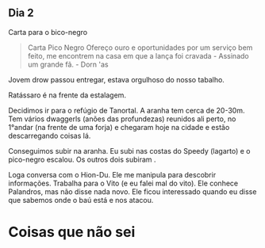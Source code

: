 ## Dia 2

Carta para o bico-negro
> Carta Pico Negro 
Ofereço ouro e oportunidades por um serviço bem feito, me encontrem na casa em que a lança foi cravada - Assinado um grande fã. 
\- Dorn 'as

Jovem drow passou entregar, estava orgulhoso do nosso tabalho.

Ratássaro é na frente da estalagem.

Decidimos ir para o refúgio de Tanortal. A aranha tem cerca de 20-30m. Tem vários dwaggerls (anões das profundezas) reunidos ali perto, no 1°andar (na frente de uma forja) e chegaram hoje na cidade e estão descarregando coisas lá. 

Conseguimos subir na aranha. Eu subi nas costas do Speedy (lagarto) e o pico-negro escalou. Os outros dois subiram . 

Loga conversa com o Hion-Du. Ele me manipula para descobrir informações. Trabalha para o Vito (e eu falei mal do vito). Ele conhece Palandros, mas não disse nada novo. Ele ficou interessado quando eu disse que sabemos onde o baú está e nos atacou. 




# Coisas que não sei
